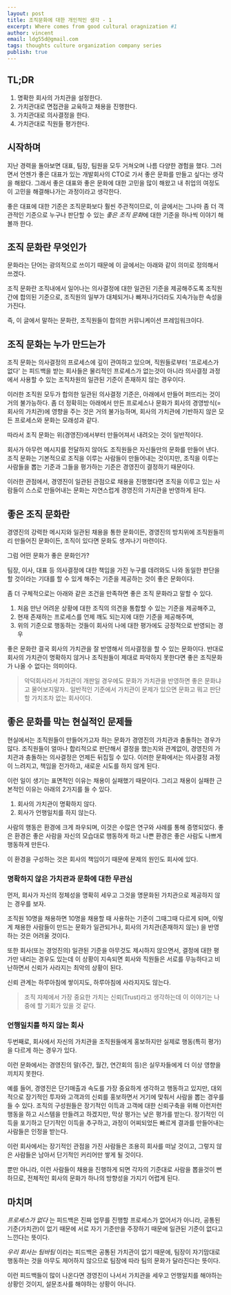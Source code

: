 ```yaml
---
layout: post
title: 조직문화에 대한 개인적인 생각 - 1
excerpt: Where comes from good cultural oragnization #1
author: vincent
email: ldg55d@gmail.com
tags: thoughts culture organization company series
publish: true
---
```


## TL;DR

1. 명확한 회사의 가치관을 설정한다.
2. 가치관대로 면접관을 교육하고 채용을 진행한다.
3. 가치관대로 의사결정을 한다.
4. 가치관대로 직원들 평가한다.

## 시작하며

지난 경력을 돌아보면 대표, 팀장, 팀원을 모두 거쳐오며 나름 다양한 경험을 했다.
그러면서 언젠가 좋은 대표가 있는 개발회사의 CTO로 가서 좋은 문화를 만들고 싶다는 생각을 해왔다.
그래서 좋은 대표와 좋은 문화에 대한 고민을 많이 해왔고 내 취업의 여정도 이 고민을 해결해나가는 과정이라고 생각한다.

좋은 대표에 대한 기준은 조직문화보다 훨씬 주관적이므로, 이 글에서는 그나마 좀 더 객관적인 기준으로 누구나 판단할 수 있는 *좋은 조직 문화*에 대한 기준을 하나씩 이야기 해볼까 한다.

## 조직 문화란 무엇인가

문화라는 단어는 광의적으로 쓰이기 때문에 이 글에서는 아래와 같이 의미로 정의해서 쓰겠다.

조직 문화란 조직내에서 일어나는 의사결정에 대한 일관된 기준을 제공해주도록 조직원간에 합의된 기준으로, 조직원의 일부가 대체되거나 빠져나가더라도 지속가능한 속성을 가진다.

즉, 이 글에서 말하는 문화란, 조직원들이 합의한 커뮤니케이션 프레임워크이다.

## 조직 문화는 누가 만드는가

조직 문화는 의사결정의 프로세스에 깊이 관여하고 있으며,
직원들로부터 '프로세스가 없다' 는 피드백을 받는 회사들은 물리적인 프로세스가 없는것이 아니라 의사결정 과정에서 사용할 수 있는 조직차원의 일관된 기준이 존재하지 않는 경우이다.

이러한 조직원 모두가 합의한 일관된 의사결정 기준은, 아래에서 만들어 퍼뜨리는 것이 거의 불가능하다.
좀 더 정확히는 아래에서 만든 프로세스나 문화가 회사의 경영방식(=회사의 가치관)에 영향을 주는 것은 거의 불가능하며, 회사의 가치관에 기반하지 않은 모든 프로세스와 문화는 모래성과 같다.

따라서 조직 문화는 위(경영진)에서부터 만들어져서 내려오는 것이 일반적이다.

회사가 아무런 메시지를 전달하지 않아도 조직원들은 자신들만의 문화를 만들어 낸다.
조직 문화는 기본적으로 조직을 이루는 사람들이 만들어내는 것이지만, 조직을 이루는 사람들을 뽑는 기준과 그들을 평가하는 기준은 경영진이 결정하기 때문이다.

이러한 관점에서, 경영진이 일관된 관점으로 채용을 진행했다면 조직을 이루고 있는 사람들이 스스로 만들어내는 문화는 자연스럽게 경영진의 가치관을 반영하게 된다.

## 좋은 조직 문화란

경영진의 강력한 메시지와 일관된 채용을 통한 문화이든, 경영진의 방치위에 조직원들끼리 만들어진 문화이든, 조직이 있다면 문화도 생겨나기 마련이다.

그럼 어떤 문화가 좋은 문화인가?

팀장, 이사, 대표 등 의사결정에 대한 책임을 가진 누구를 데려와도 나와 동일한 판단을 할 것이라는 기대를 할 수 있게 해주는 기준을 제공하는 것이 좋은 문화이다.

좀 더 구체적으로는 아래와 같은 조건을 만족하면 좋은 조직 문화라고 말할 수 있다.

1. 처음 만난 어려운 상황에 대한 조직의 의견을 통합할 수 있는 기준을 제공해주고,
2. 현재 존재하는 프로세스를 언제 깨도 되는지에 대한 기준을 제공해주며,
3. 위의 기준으로 행동하는 것들이 회사의 나에 대한 평가에도 긍정적으로 반영되는 경우

좋은 문화란 결국 회사의 가치관을 잘 반영해서 의사결정을 할 수 있는 문화이다.
반대로 회사의 가치관이 명확하지 않거나 조직원들이 제대로 파악하지 못한다면 좋은 조직문화가 나올 수 없다는 의미이다.

> 악덕회사라서 가치관이 개판일 경우에도 문화가 가치관을 반영하면 좋은 문화냐고 물어보지말자.. 일반적인 기준에서 가치관이 문제가 있으면 문화고 뭐고 판단할 가치조차 없는 회사이다.

## 좋은 문화를 막는 현실적인 문제들

현실에서는 조직원들이 만들어가고자 하는 문화가 경영진의 가치관과 충돌하는 경우가 많다.
조직원들이 얼마나 합리적으로 판단해서 결정을 했는지와 관계없이, 경영진의 가치관과 충돌하는 의사결정은 언제든 뒤집힐 수 있다.
이러한 문화에서는 의사결정 과정이 느려지고, 책임을 전가하고, 새로운 시도를 하지 않게 된다.

이런 일이 생기는 표면적인 이유는 채용이 실패했기 때문이다.
그리고 채용이 실패한 근본적인 이유는 아래의 2가지를 들 수 있다.

1. 회사의 가치관이 명확하지 않다.
2. 회사가 언행일치를 하지 않는다.

사람의 행동은 환경에 크게 좌우되며, 이것은 수많은 연구와 사례를 통해 증명되었다. 좋은 환경은 좋은 사람을 자신의 모습대로 행동하게 하고 나쁜 환경은 좋은 사람도 나쁘게 행동하게 만든다.

이 환경을 구성하는 것은 회사의 책임이기 때문에 문제의 원인도 회사에 있다.

### 명확하지 않은 가치관과 문화에 대한 무관심

먼저, 회사가 자신의 정체성을 명확히 세우고 그것을 명문화된 가치관으로 제공하지 않는 경우를 보자.

조직원 10명을 채용하면 10명을 채용할 때 사용하는 기준이 그때그때 다르게 되며,
이렇게 채용한 사람들이 만드는 문화가 일관되거나, 회사의 가치관(존재하지 않는) 을 반영하는 것은 어려울 것이다.

또한 회사(또는 경엉진의) 일관된 기준을 아무것도 제시하지 않으면서, 결정에 대한 평가만 내리는 경우도 있는데 이 상황이 지속되면 회사와 직원들은 서로를 무능하다고 비난하면서 신뢰가 사라지는 최악의 상황이 된다.

신뢰 관계는 하루아침에 쌓이지도, 하루아침에 사라지지도 않는다.

> 조직 자체에서 가장 중요한 가치는 신뢰(Trust)라고 생각하는데 이 이야기는 나중에 할 기회가 있을 것 같다. 

### 언행일치를 하지 않는 회사

두번째로, 회사에서 자신의 가치관을 조직원들에게 홍보하지만 실제로 행동(특히 평가)을 다르게 하는 경우가 있다.

이런 문화에서는 경영진의 말(주간, 월간, 연간회의 등)은 실무자들에게 더 이상 영향을 끼치지 못한다.

예를 들어, 경영진은 단기매출과 속도를 가장 중요하게 생각하고 행동하고 있지만, 대외적으로 장기적인 투자와 고객과의 신뢰를 홍보하면서 거기에 맞춰서 사람을 뽑는 경우를 들 수 있다.
조직의 구성원들은 장기적인 이득과 고객에 대한 신뢰구축을 위해 이런저런 행동을 하고 시스템을 만들려고 하겠지만,  막상 평가는 낮은 평가를 받는다.
장기적인 이득을 포기하고 단기적인 이득을 추구하고, 과정이 어찌되었든 빠르게 결과를 만들어내는 사람들은 인정을 받는다.

이런 회사에서는 장기적인 관점을 가진 사람들은 조용히 회사를 떠날 것이고, 그렇지 않은 사람들은 남아서 단기적인 커리어만 쌓게 될 것이다.

뿐만 아니라, 이런 사람들이 채용을 진행하게 되면 각자의 기준대로 사람을 뽑을것이 뻔하므로, 전체적인 회사의 문화가 하나의 방향성을 가지기 어렵게 된다.

## 마치며

*프로세스가 없다* 는 피드백은 진짜 업무를 진행할 프로세스가 없어서가 아니라, 공통된 기준(가치관)이 없기 때문에 서로 자기 기준만을 주장하기 때문에 일관된 기준이 없다고 느낀다는 뜻이다.

*우리 회사는 팀바팀* 이라는 피드백은 공통된 가치관이 없기 때문에, 팀장이 자기맘대로 행동하는 것을 아무도 제어하지 않으므로 팀장에 따라 팀의 문화가 달라진다는 뜻이다.

이런 피드백들이 많이 나온다면 경영진이 나서서 가치관을 세우고 언행일치를 해야하는 상황인 것이지, 설문조사를 해야하는 상황이 아니다.